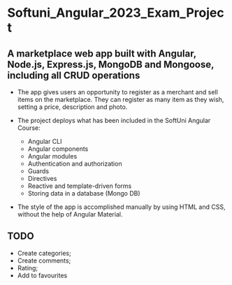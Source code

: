 # Softuni_Angular_2023_Exam_Project

## A marketplace web app built with Angular, Node.js, Express.js, MongoDB and Mongoose, including all CRUD operations

* The app gives users an opportunity to register as a merchant and sell items on the marketplace. They can register as many item as they wish, setting a price, description and photo.
* The project deploys what has been included in the SoftUni Angular Course:
    * Angular CLI
    * Angular components
    * Angular modules
    * Authentication and authorization
    * Guards
    * Directives
    * Reactive and template-driven forms
    * Storing data in a database (Mongo DB)

* The style of the app is accomplished manually by using HTML and CSS, without the help of Angular Material.

## TODO

- Create categories;
- Create comments;
- Rating;
- Add to favourites

